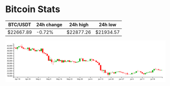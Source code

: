 # Bitcoin Stats

BTC/USDT|24h change|24h high|24h low|
|---|---|---|---|
|$22667.89|-0.72%|$22877.26|$21934.57|

<img src="./chart.svg">
